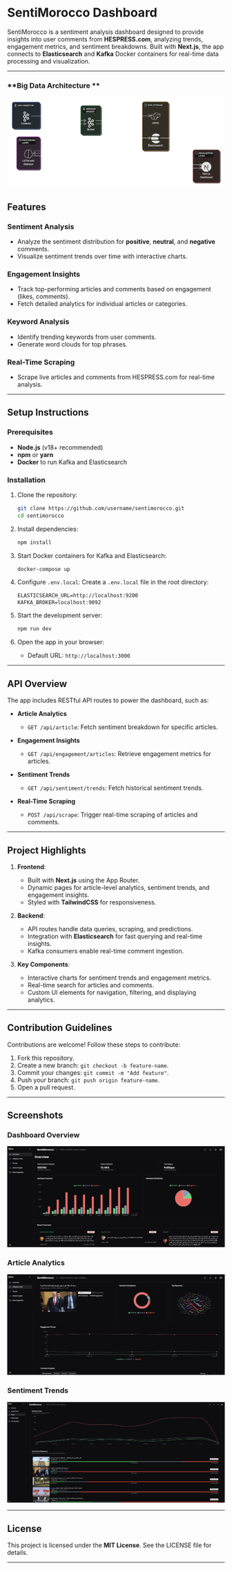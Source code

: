 # SentiMorocco Dashboard

SentiMorocco is a sentiment analysis dashboard designed to provide insights into user comments from **HESPRESS.com**, analyzing trends, engagement metrics, and sentiment breakdowns. Built with **Next.js**, the app connects to **Elasticsearch** and **Kafka** Docker containers for real-time data processing and visualization.

---

### **Big Data Architecture **

![Dashboard Overview](screenshots/bigdata-architecture.png)

## Features

### **Sentiment Analysis**

- Analyze the sentiment distribution for **positive**, **neutral**, and **negative** comments.
- Visualize sentiment trends over time with interactive charts.

### **Engagement Insights**

- Track top-performing articles and comments based on engagement (likes, comments).
- Fetch detailed analytics for individual articles or categories.

### **Keyword Analysis**

- Identify trending keywords from user comments.
- Generate word clouds for top phrases.

### **Real-Time Scraping**

- Scrape live articles and comments from HESPRESS.com for real-time analysis.

---

## Setup Instructions

### **Prerequisites**

- **Node.js** (v18+ recommended)
- **npm** or **yarn**
- **Docker** to run Kafka and Elasticsearch

### **Installation**

1. Clone the repository:

   ```bash
   git clone https://github.com/username/sentimorocco.git
   cd sentimorocco
   ```

2. Install dependencies:

   ```bash
   npm install
   ```

3. Start Docker containers for Kafka and Elasticsearch:

   ```bash
   docker-compose up
   ```

4. Configure `.env.local`:
   Create a `.env.local` file in the root directory:

   ```env
   ELASTICSEARCH_URL=http://localhost:9200
   KAFKA_BROKER=localhost:9092
   ```

5. Start the development server:

   ```bash
   npm run dev
   ```

6. Open the app in your browser:
   - Default URL: `http://localhost:3000`

---

## API Overview

The app includes RESTful API routes to power the dashboard, such as:

- **Article Analytics**
  - `GET /api/article`: Fetch sentiment breakdown for specific articles.
- **Engagement Insights**

  - `GET /api/engagement/articles`: Retrieve engagement metrics for articles.

- **Sentiment Trends**

  - `GET /api/sentiment/trends`: Fetch historical sentiment trends.

- **Real-Time Scraping**
  - `POST /api/scrape`: Trigger real-time scraping of articles and comments.

---

## Project Highlights

1. **Frontend**:

   - Built with **Next.js** using the App Router.
   - Dynamic pages for article-level analytics, sentiment trends, and engagement insights.
   - Styled with **TailwindCSS** for responsiveness.

2. **Backend**:

   - API routes handle data queries, scraping, and predictions.
   - Integration with **Elasticsearch** for fast querying and real-time insights.
   - Kafka consumers enable real-time comment ingestion.

3. **Key Components**:
   - Interactive charts for sentiment trends and engagement metrics.
   - Real-time search for articles and comments.
   - Custom UI elements for navigation, filtering, and displaying analytics.

---

## Contribution Guidelines

Contributions are welcome! Follow these steps to contribute:

1. Fork this repository.
2. Create a new branch: `git checkout -b feature-name`.
3. Commit your changes: `git commit -m "Add feature"`.
4. Push your branch: `git push origin feature-name`.
5. Open a pull request.

---

## Screenshots

### **Dashboard Overview**

![Dashboard Overview](screenshots/dashboard-overview.jpg)

### **Article Analytics**

![Article Analytics](screenshots/article-analytics.jpg)

### **Sentiment Trends**

![Sentiment Trends](screenshots/sentiment-trends.jpg)

---

## License

This project is licensed under the **MIT License**. See the LICENSE file for details.

---
